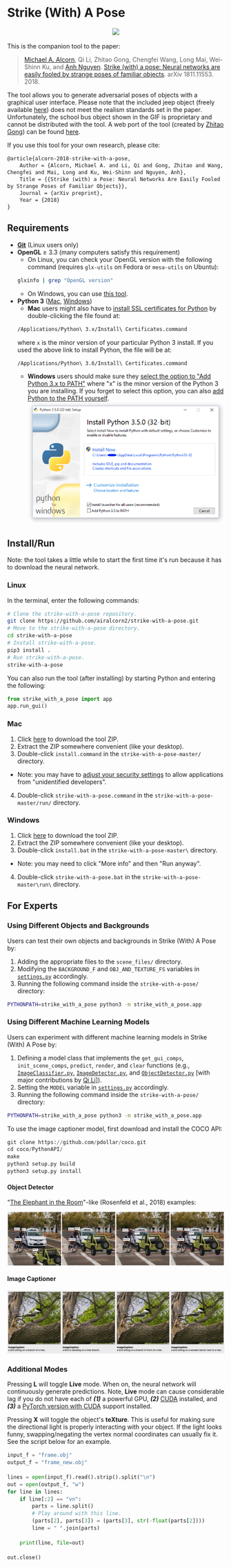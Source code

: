 # Strike (With) A Pose

<p align="center">
<img src="strike-with-a-pose.gif", width="700">
</p>

This is the companion tool to the paper:

> [Michael A. Alcorn](https://sites.google.com/view/michaelaalcorn), Qi Li, Zhitao Gong, Chengfei Wang, Long Mai, Wei-Shinn Ku, and [Anh Nguyen](http://anhnguyen.me). [Strike (with) a pose: Neural networks are easily fooled by strange poses of familiar objects](https://arxiv.org/abs/1811.11553). arXiv 1811.11553. 2018.

 The tool allows you to generate adversarial poses of objects with a graphical user interface. Please note that the included jeep object (freely available [here](https://free3d.com/3d-model/jeep-10771.html)) does not meet the realism standards set in the paper. Unfortunately, the school bus object shown in the GIF is proprietary and cannot be distributed with the tool. A web port of the tool (created by [Zhitao Gong](https://github.com/gongzhitaao)) can be found [here](https://airalcorn2.github.io/strike-with-a-pose/).

 If you use this tool for your own research, please cite:

```
@article{alcorn-2018-strike-with-a-pose,
    Author = {Alcorn, Michael A. and Li, Qi and Gong, Zhitao and Wang, Chengfei and Mai, Long and Ku, Wei-Shinn and Nguyen, Anh},
    Title = {{Strike (with) a Pose: Neural Networks Are Easily Fooled by Strange Poses of Familiar Objects}},
    Journal = {arXiv preprint},
    Year = {2018}
}
```

## Requirements

* [**Git**](https://git-scm.com/book/en/v2/Getting-Started-Installing-Git) (Linux users only)
* **OpenGL** &ge; 3.3 (many computers satisfy this requirement)
  * On Linux, you can check your OpenGL version with the following command (requires `glx-utils` on Fedora or `mesa-utils` on Ubuntu):
  ```bash
  glxinfo | grep "OpenGL version"
  ```
  * On Windows, you can use [this tool](https://community.esri.com/groups/technical-support/blog/2012/03/15/what-version-of-opengl-do-i-have-and-do-i-have-the-latest-drivers-for-my-system).
* **Python 3** ([Mac](https://www.python.org/ftp/python/3.6.7/python-3.6.7-macosx10.9.pkg), [Windows](https://www.python.org/ftp/python/3.6.7/python-3.6.7-amd64.exe))
  * **Mac** users might also have to [install SSL certificates for Python](https://stackoverflow.com/a/42334357/1316276) by double-clicking the file found at:
  ```bash
  /Applications/Python\ 3.x/Install\ Certificates.command
  ```
  where `x` is the minor version of your particular Python 3 install. If you used the above link to install Python, the file will be at:
  ```bash
  /Applications/Python\ 3.6/Install\ Certificates.command
  ```
  * **Windows** users should make sure they [select the option to "Add Python 3.x to PATH"](https://docs.python.org/3/using/windows.html#installation-steps) where "x" is the minor version of the Python 3 you are installing. If you forget to select this option, you can also [add Python to the PATH yourself](https://projects.raspberrypi.org/en/projects/using-pip-on-windows/5).
  ![](win_installer.png)

## Install/Run

Note: the tool takes a little while to start the first time it's run because it has to download the neural network.

### Linux

In the terminal, enter the following commands:

```bash
# Clone the strike-with-a-pose repository.
git clone https://github.com/airalcorn2/strike-with-a-pose.git
# Move to the strike-with-a-pose directory.
cd strike-with-a-pose
# Install strike-with-a-pose.
pip3 install .
# Run strike-with-a-pose.
strike-with-a-pose
```

You can also run the tool (after installing) by starting Python and entering the following:

```python
from strike_with_a_pose import app
app.run_gui()
```

### Mac

1. Click [here](https://github.com/airalcorn2/strike-with-a-pose/archive/master.zip) to download the tool ZIP.
2. Extract the ZIP somewhere convenient (like your desktop).
3. Double-click `install.command` in the `strike-with-a-pose-master/` directory.
  * Note: you may have to [adjust your security settings](https://www.mcvsd.org/tips/powerteacher/osx_unidentified_developers.html) to allow applications from "unidentified developers".
4. Double-click `strike-with-a-pose.command` in the `strike-with-a-pose-master/run/` directory.

### Windows

1. Click [here](https://github.com/airalcorn2/strike-with-a-pose/archive/master.zip) to download the tool ZIP.
2. Extract the ZIP somewhere convenient (like your desktop).
3. Double-click `install.bat` in the `strike-with-a-pose-master\` directory.
 * Note: you may need to click "More info" and then "Run anyway".
4. Double-click `strike-with-a-pose.bat` in the `strike-with-a-pose-master\run\` directory.

## For Experts

### Using Different Objects and Backgrounds

Users can test their own objects and backgrounds in Strike (With) A Pose by:
1. Adding the appropriate files to the `scene_files/` directory.
2. Modifying the `BACKGROUND_F` and `OBJ_AND_TEXTURE_FS` variables in  [`settings.py`](https://github.com/airalcorn2/strike-with-a-pose/blob/master/strike_with_a_pose/settings.py) accordingly.
3. Running the following command inside the `strike-with-a-pose/` directory:

```bash
PYTHONPATH=strike_with_a_pose python3 -m strike_with_a_pose.app
```

### Using Different Machine Learning Models

Users can experiment with different machine learning models in Strike (With) A Pose by:
1. Defining a model class that implements the `get_gui_comps`, `init_scene_comps`, `predict`, `render`, and `clear` functions (e.g., [`ImageClassifier.py`](https://github.com/airalcorn2/strike-with-a-pose/blob/master/strike_with_a_pose/ImageClassifier.py), [`ImageDetector.py`](https://github.com/airalcorn2/strike-with-a-pose/blob/master/strike_with_a_pose/ImageDetector.py), and [`ObjectDetector.py`](https://github.com/airalcorn2/strike-with-a-pose/blob/master/strike_with_a_pose/ObjectDetector.py) [with major contributions by [Qi Li](https://www.linkedin.com/in/qili/)]).
2. Setting the `MODEL` variable in [`settings.py`](https://github.com/airalcorn2/strike-with-a-pose/blob/master/strike_with_a_pose/settings.py) accordingly.
3. Running the following command inside the `strike-with-a-pose/` directory:

```bash
PYTHONPATH=strike_with_a_pose python3 -m strike_with_a_pose.app
```

To use the image captioner model, first download and install the COCO API:

```python
git clone https://github.com/pdollar/coco.git
cd coco/PythonAPI/
make
python3 setup.py build
python3 setup.py install
```

#### Object Detector

"[The Elephant in the Room](https://arxiv.org/abs/1808.03305)"-like (Rosenfeld et al., 2018) examples:

![](detector_example.png)

#### Image Captioner

![](image_caption_example.png)

### Additional Modes

Pressing **L** will toggle **Live** mode. When on, the neural network will continuously generate predictions. Note, **Live** mode can cause considerable lag if you do not have each of ***(1)*** a powerful GPU, ***(2)*** [CUDA](https://developer.nvidia.com/cuda-90-download-archive) installed, and ***(3)*** a [PyTorch version with CUDA](https://pytorch.org/get-started/locally/) support installed.

Pressing **X** will toggle the object's **teXture**. This is useful for making sure the directional light is properly interacting with your object. If the light looks funny, swapping/negating the vertex normal coordinates can usually fix it. See the script below for an example.

```python
input_f = "frame.obj"
output_f = "frame_new.obj"

lines = open(input_f).read().strip().split("\n")
out = open(output_f, "w")
for line in lines:
    if line[:2] == "vn":
        parts = line.split()
        # Play around with this line.
        (parts[2], parts[3]) = (parts[3], str(-float(parts[2])))
        line = " ".join(parts)

    print(line, file=out)

out.close()
```
